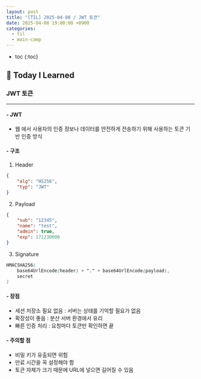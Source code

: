 ```yaml
---
layout: post
title: "[TIL] 2025-04-08 / JWT 토큰"
date: 2025-04-08 19:00:00 +0900
categories: 
  - til
  - main-camp
---
```


* toc
{:toc}

## 📖 Today I Learned
### JWT 토큰

<!-- <h4> 📃 </h4> -->

---

#### - JWT
- 웹 에서 사용자의 인증 정보나 데이터를 안전하게 전송하기 위해 사용하는 토큰 기반 인증 방식

#### - 구조
1. Header

```json
{
    "alg": "HS256",
    "typ": "JWT"
}
```

2. Payload

```json
{
    "sub": "12345",
    "name": "test",
    "admin": true,
    "exp": 171230000
}
```

3. Signature

```scss
HMACSHA256(
    base64UrlEncode(header) + "." + base64UrlEncode(payload),
    secret
)
```

#### - 장점
- 세션 저장소 필요 없음 : 서버는 상태를 기억할 필요가 없음
- 확장성이 좋음 : 분산 서버 환경에서 유리
- 빠른 인증 처리 : 요청마다 토큰만 확인하면 끝

#### - 주의할 점
- 비밀 키가 유출되면 위험
- 만료 시간을 꼭 설정해야 함
- 토큰 자체가 크기 때문에 URL에 넣으면 길어질 수 있음

<!-- --- -->

<!-- <h2> 💬 </h2> -->

<!-- <h4>  </h4> -->
